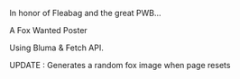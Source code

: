 In honor of Fleabag and the great PWB... 

A Fox Wanted Poster

Using Bluma & Fetch API. 

UPDATE : Generates a random fox image when page resets 

